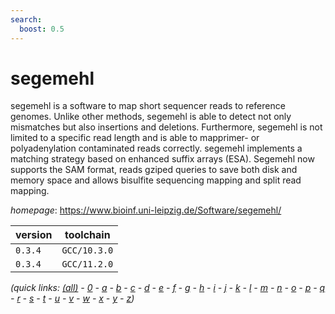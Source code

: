 ```yaml
---
search:
  boost: 0.5
---
```

# segemehl

segemehl is a software to map short sequencer reads to reference genomes.  Unlike other methods, segemehl is able to detect not only mismatches but also insertions  and deletions. Furthermore, segemehl is not limited to a specific read length and is able  to mapprimer- or polyadenylation contaminated reads correctly. segemehl implements a matching  strategy based on enhanced suffix arrays (ESA). Segemehl now supports the SAM format, reads  gziped queries to save both disk and memory space and allows bisulfite sequencing mapping  and split read mapping.

*homepage*: <https://www.bioinf.uni-leipzig.de/Software/segemehl/>

version | toolchain
--------|----------
``0.3.4`` | ``GCC/10.3.0``
``0.3.4`` | ``GCC/11.2.0``


*(quick links: [(all)](../index.md) - [0](../0/index.md) - [a](../a/index.md) - [b](../b/index.md) - [c](../c/index.md) - [d](../d/index.md) - [e](../e/index.md) - [f](../f/index.md) - [g](../g/index.md) - [h](../h/index.md) - [i](../i/index.md) - [j](../j/index.md) - [k](../k/index.md) - [l](../l/index.md) - [m](../m/index.md) - [n](../n/index.md) - [o](../o/index.md) - [p](../p/index.md) - [q](../q/index.md) - [r](../r/index.md) - [s](../s/index.md) - [t](../t/index.md) - [u](../u/index.md) - [v](../v/index.md) - [w](../w/index.md) - [x](../x/index.md) - [y](../y/index.md) - [z](../z/index.md))*

